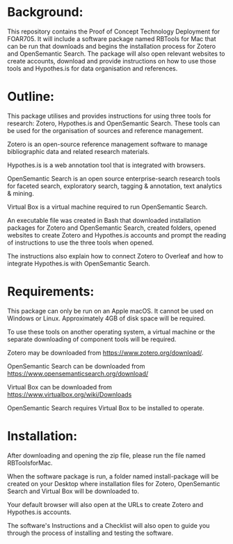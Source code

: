 # Background:

This repository contains the Proof of Concept Technology Deployment for FOAR705. It will include a software package named RBTools for Mac that can be run that downloads and begins the installation process for Zotero and OpenSemantic Search. The package will also open relevant websites to create accounts, download and provide instructions on how to use those tools and Hypothes.is for data organisation and references.

# Outline:

This package utilises and provides instructions for using three tools for research: Zotero, Hypothes.is and OpenSemantic Search. These tools can be used for the organisation of sources and reference management.

Zotero is an open-source reference management software to manage bibliographic data and related research materials.

Hypothes.is is a web annotation tool that is integrated with browsers.

OpenSemantic Search is an open source enterprise-search research tools for faceted search, exploratory search, tagging & annotation, text analytics & mining.

Virtual Box is a virtual machine required to run OpenSemantic Search.

An executable file was created in Bash that downloaded installation packages for Zotero and OpenSemantic Search, created folders, opened websites to create Zotero and Hypothes.is accounts and prompt the reading of instructions to use the three tools when opened.

The instructions also explain how to connect Zotero to Overleaf and how to integrate Hypothes.is with OpenSemantic Search.

# Requirements:

This package can only be run on an Apple macOS. It cannot be used on Windows or Linux. Approximately 4GB of disk space will be required.

To use these tools on another operating system, a virtual machine or the separate downloading of component tools will be required.

Zotero may be downloaded from https://www.zotero.org/download/.

OpenSemantic Search can be downloaded from https://www.opensemanticsearch.org/download/

Virtual Box can be downloaded from https://www.virtualbox.org/wiki/Downloads

OpenSemantic Search requires Virtual Box to be installed to operate.

# Installation:

After downloading and opening the zip file, please run the file named RBToolsforMac.

When the software package is run, a folder named install-package will be created on your Desktop where installation files for Zotero, OpenSemantic Search and Virtual Box will be downloaded to.

Your default browser will also open at the URLs to create Zotero and Hypothes.is accounts.

The software's Instructions and a Checklist will also open to guide you through the process of installing and testing the software.
